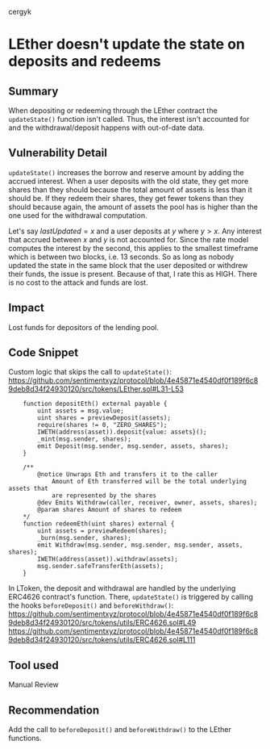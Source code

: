 cergyk
# LEther doesn't update the state on deposits and redeems

## Summary
When depositing or redeeming through the LEther contract the `updateState()` function isn't called. Thus, the interest isn't accounted for and the withdrawal/deposit happens with out-of-date data.

## Vulnerability Detail
`updateState()` increases the borrow and reserve amount by adding the accrued interest. When a user deposits with the old state, they get more shares than they should because the total amount of assets is less than it should be. If they redeem their shares, they get fewer tokens than they should because again, the amount of assets the pool has is higher than the one used for the withdrawal computation.

Let's say $lastUpdated = x$ and a user deposits at $y$ where $y > x$. Any interest that accrued between $x$ and $y$ is not accounted for. Since the rate model computes the interest by the second, this applies to the smallest timeframe which is between two blocks, i.e. 13 seconds. So as long as nobody updated the state in the same block that the user deposited or withdrew their funds, the issue is present. Because of that, I rate this as HIGH. There is no cost to the attack and funds are lost.

## Impact
Lost funds for depositors of the lending pool.

## Code Snippet

Custom logic that skips the call to `updateState()`:
https://github.com/sentimentxyz/protocol/blob/4e45871e4540df0f189f6c89deb8d34f24930120/src/tokens/LEther.sol#L31-L53
```sol
    function depositEth() external payable {
        uint assets = msg.value;
        uint shares = previewDeposit(assets);
        require(shares != 0, "ZERO_SHARES");
        IWETH(address(asset)).deposit{value: assets}();
        _mint(msg.sender, shares);
        emit Deposit(msg.sender, msg.sender, assets, shares);
    }

    /**
        @notice Unwraps Eth and transfers it to the caller
            Amount of Eth transferred will be the total underlying assets that
            are represented by the shares
        @dev Emits Withdraw(caller, receiver, owner, assets, shares);
        @param shares Amount of shares to redeem
    */
    function redeemEth(uint shares) external {
        uint assets = previewRedeem(shares);
        _burn(msg.sender, shares);
        emit Withdraw(msg.sender, msg.sender, msg.sender, assets, shares);
        IWETH(address(asset)).withdraw(assets);
        msg.sender.safeTransferEth(assets);
    }
```

In LToken, the deposit and withdrawal are handled by the underlying ERC4626 contract's function. There, `updateState()` is triggered by calling the hooks `beforeDeposit()` and `beforeWithdraw()`:
https://github.com/sentimentxyz/protocol/blob/4e45871e4540df0f189f6c89deb8d34f24930120/src/tokens/utils/ERC4626.sol#L49
https://github.com/sentimentxyz/protocol/blob/4e45871e4540df0f189f6c89deb8d34f24930120/src/tokens/utils/ERC4626.sol#L111


## Tool used

Manual Review

## Recommendation
Add the call to `beforeDeposit()` and `beforeWithdraw()` to the LEther functions.